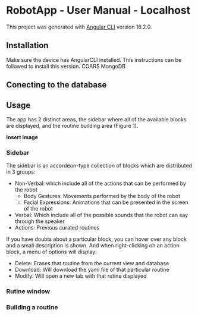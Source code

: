 # RobotApp - User Manual - Localhost

This project was generated with [Angular CLI](https://github.com/angular/angular-cli) version 16.2.0.

## Installation

Make sure the device has AngularCLI installed. This instructions can be followed to install this version. 
COARS
MongoDB

## Conecting to the database

## Usage

The app has 2 distinct areas, the sidebar where all of the available blocks are displayed, and the routine building area (Figure 1).

**Insert Image**

### Sidebar

The sidebar is an accordeon-type collection of blocks which are distributed in 3 groups:
* Non-Verbal: which include all of the actions that can be performed by the robot
  *  Body Gestures: Movements performed by the body of the robot
  *  Facial Expressions: Animations that can be presented in the screen of the robot
* Verbal: Which include all of the possible sounds that the robot can say through the speaker
* Actions: Previous curated routines

If you have doubts about a particular block, you can hover over any block and a small description is shown. And when right-clicking on an action block, a menu of options will display:
* Delete: Erases that routine from the current view and database
* Download: Will download the yaml file of that particular routine
* Modify: Will open a new tab with that rutine displayed

### Rutine window

### Building a routine
